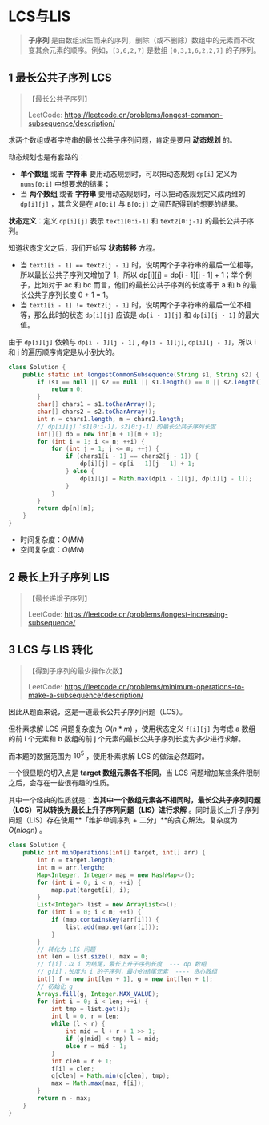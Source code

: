 # LCS与LIS

> **子序列** 是由数组派生而来的序列，删除（或不删除）数组中的元素而不改变其余元素的顺序。例如，`[3,6,2,7]` 是数组 `[0,3,1,6,2,2,7]` 的子序列。

## 1 最长公共子序列 LCS

> 【最长公共子序列】
>
> LeetCode: https://leetcode.cn/problems/longest-common-subsequence/description/

求两个数组或者字符串的最长公共子序列问题，肯定是要用 **动态规划** 的。

动态规划也是有套路的：

- **单个数组** 或者 **字符串** 要用动态规划时，可以把动态规划 `dp[i]` 定义为 `nums[0:i]` 中想要求的结果；
- 当 **两个数组** 或者 **字符串** 要用动态规划时，可以把动态规划定义成两维的 `dp[i][j]` ，其含义是在 `A[0:i]` 与 `B[0:j]` 之间匹配得到的想要的结果。

**状态定义**：定义 `dp[i][j]` 表示 `text1[0:i-1]` 和 `text2[0:j-1]` 的最长公共子序列。

知道状态定义之后，我们开始写 **状态转移** 方程。

- 当 `text1[i - 1] == text2[j - 1]` 时，说明两个子字符串的最后一位相等，所以最长公共子序列又增加了 1，所以 dp[i][j] = dp[i - 1][j - 1] + 1；举个例子，比如对于 ac 和 bc 而言，他们的最长公共子序列的长度等于 a 和 b 的最长公共子序列长度 0 + 1 = 1。
- 当 `text1[i - 1] != text2[j - 1]` 时，说明两个子字符串的最后一位不相等，那么此时的状态 `dp[i][j]` 应该是 `dp[i - 1][j]` 和 `dp[i][j - 1]` 的最大值。

由于 `dp[i][j]` 依赖与 `dp[i - 1][j - 1]` , `dp[i - 1][j]`, `dp[i][j - 1]`，所以 i 和 j 的遍历顺序肯定是从小到大的。

```java
class Solution {
    public static int longestCommonSubsequence(String s1, String s2) {
        if (s1 == null || s2 == null || s1.length() == 0 || s2.length() == 0) {
            return 0;
        }
        char[] chars1 = s1.toCharArray();
        char[] chars2 = s2.toCharArray();
        int n = chars1.length, m = chars2.length;
        // dp[i][j]：s1[0:i-1]，s2[0:j-1] 的最长公共子序列长度
        int[][] dp = new int[n + 1][m + 1];
        for (int i = 1; i <= n; ++i) {
            for (int j = 1; j <= m; ++j) {
                if (chars1[i - 1] == chars2[j - 1]) {
                    dp[i][j] = dp[i - 1][j - 1] + 1;
                } else {
                    dp[i][j] = Math.max(dp[i - 1][j], dp[i][j - 1]);
                }
            }
        }
        return dp[n][m];
    }
}
```

- 时间复杂度：$O(MN)$ 
- 空间复杂度：$O(MN)$ 

## 2 最长上升子序列 LIS

> 【最长递增子序列】
>
> LeetCode: https://leetcode.cn/problems/longest-increasing-subsequence/

## 3 LCS 与 LIS 转化

> 【得到子序列的最少操作次数】
>
> LeetCode: https://leetcode.cn/problems/minimum-operations-to-make-a-subsequence/description/

因此从题面来说，这是一道最长公共子序列问题（LCS）。

但朴素求解 LCS 问题复杂度为 $O(n * m)$ ，使用状态定义 `f[i][j]` 为考虑 a 数组的前 i 个元素和 b 数组的前 j 个元素的最长公共子序列长度为多少进行求解。

而本题的数据范围为 $10^5$ ，使用朴素求解 LCS 的做法必然超时。

一个很显眼的切入点是 **target 数组元素各不相同**，当 LCS 问题增加某些条件限制之后，会存在一些很有趣的性质。

其中一个经典的性质就是：**当其中一个数组元素各不相同时，最长公共子序列问题（LCS）可以转换为最长上升子序列问题（LIS）进行求解** 。同时最长上升子序列问题（LIS）存在使用**「维护单调序列 + 二分」**的贪心解法，复杂度为 $O(nlog⁡n)$ 。

```java
class Solution {
    public int minOperations(int[] target, int[] arr) {
        int n = target.length;
        int m = arr.length;
        Map<Integer, Integer> map = new HashMap<>();
        for (int i = 0; i < n; ++i) {
            map.put(target[i], i);
        }
        List<Integer> list = new ArrayList<>();
        for (int i = 0; i < m; ++i) {
            if (map.containsKey(arr[i])) {
                list.add(map.get(arr[i]));
            }
        }
        // 转化为 LIS 问题
        int len = list.size(), max = 0;
        // f[i]：以 i 为结尾，最长上升子序列长度  --- dp 数组
        // g[i]：长度为 i 的子序列，最小的结尾元素  ---- 贪心数组
        int[] f = new int[len + 1], g = new int[len + 1];
        // 初始化 g
        Arrays.fill(g, Integer.MAX_VALUE);
        for (int i = 0; i < len; ++i) {
            int tmp = list.get(i);
            int l = 0, r = len;
            while (l < r) {
                int mid = l + r + 1 >> 1;
                if (g[mid] < tmp) l = mid;
                else r = mid - 1;
            }
            int clen = r + 1;
            f[i] = clen;
            g[clen] = Math.min(g[clen], tmp);
            max = Math.max(max, f[i]);
        }
        return n - max;
    }   
}
```













